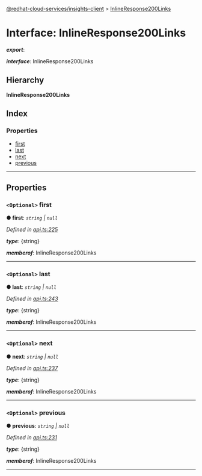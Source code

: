 [@redhat-cloud-services/insights-client](../README.md) > [InlineResponse200Links](../interfaces/inlineresponse200links.md)

# Interface: InlineResponse200Links

*__export__*: 

*__interface__*: InlineResponse200Links

## Hierarchy

**InlineResponse200Links**

## Index

### Properties

* [first](inlineresponse200links.md#first)
* [last](inlineresponse200links.md#last)
* [next](inlineresponse200links.md#next)
* [previous](inlineresponse200links.md#previous)

---

## Properties

<a id="first"></a>

### `<Optional>` first

**● first**: *`string` \| `null`*

*Defined in [api.ts:225](https://github.com/RedHatInsights/javascript-clients/blob/master/packages/insights/api.ts#L225)*

*__type__*: {string}

*__memberof__*: InlineResponse200Links

___
<a id="last"></a>

### `<Optional>` last

**● last**: *`string` \| `null`*

*Defined in [api.ts:243](https://github.com/RedHatInsights/javascript-clients/blob/master/packages/insights/api.ts#L243)*

*__type__*: {string}

*__memberof__*: InlineResponse200Links

___
<a id="next"></a>

### `<Optional>` next

**● next**: *`string` \| `null`*

*Defined in [api.ts:237](https://github.com/RedHatInsights/javascript-clients/blob/master/packages/insights/api.ts#L237)*

*__type__*: {string}

*__memberof__*: InlineResponse200Links

___
<a id="previous"></a>

### `<Optional>` previous

**● previous**: *`string` \| `null`*

*Defined in [api.ts:231](https://github.com/RedHatInsights/javascript-clients/blob/master/packages/insights/api.ts#L231)*

*__type__*: {string}

*__memberof__*: InlineResponse200Links

___

